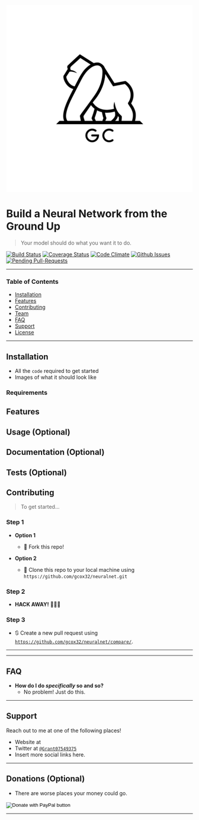 <a href="http://www.kaleighcoxwriter.com"><img src="https://github.com/gcox32/neuralnet/blob/master/logo.png" title="grantcoxdatasci" alt="grantcoxdatasci"></a>

<!-- [![FVCproductions](https://avatars1.githubusercontent.com/u/4284691?v=3&s=200)](http://fvcproductions.com) -->

# Build a Neural Network from the Ground Up

> Your model should do what you want it to do.

[![Build Status](http://img.shields.io/travis/badges/badgerbadgerbadger.svg?style=flat-square)](https://travis-ci.org/badges/badgerbadgerbadger) [![Coverage Status](http://img.shields.io/coveralls/badges/badgerbadgerbadger.svg?style=flat-square)](https://coveralls.io/r/badges/badgerbadgerbadger) [![Code Climate](http://img.shields.io/codeclimate/github/badges/badgerbadgerbadger.svg?style=flat-square)](https://codeclimate.com/github/badges/badgerbadgerbadger) [![Github Issues](http://githubbadges.herokuapp.com/badges/badgerbadgerbadger/issues.svg?style=flat-square)](https://github.com/badges/badgerbadgerbadger/issues) [![Pending Pull-Requests](http://githubbadges.herokuapp.com/badges/badgerbadgerbadger/pulls.svg?style=flat-square)](https://github.com/badges/badgerbadgerbadger/pulls)

---
### Table of Contents
- [Installation](#installation)
- [Features](#features)
- [Contributing](#contributing)
- [Team](#team)
- [FAQ](#faq)
- [Support](#support)
- [License](#license)
---

## Installation

- All the `code` required to get started
- Images of what it should look like

### Requirements

## Features
## Usage (Optional)
## Documentation (Optional)
## Tests (Optional)

## Contributing

> To get started...

### Step 1

- **Option 1**
    - 🍴 Fork this repo!

- **Option 2**
    - 👯 Clone this repo to your local machine using `https://github.com/gcox32/neuralnet.git`

### Step 2

- **HACK AWAY!** 🔨🔨🔨

### Step 3

- 🔃 Create a new pull request using <a href="https://github.com/gcox32/neuralnet/compare/" target="_blank">`https://github.com/gcox32/neuralnet/compare/`</a>.

---

---

## FAQ

- **How do I do *specifically* so and so?**
    - No problem! Just do this.

---

## Support

Reach out to me at one of the following places!

- Website at 
- Twitter at <a href="https://twitter.com/Grant07549375" target="_blank">`@Grant07549375`</a>
- Insert more social links here.

---

## Donations (Optional)

- There are worse places your money could go.

<form action="https://www.paypal.com/cgi-bin/webscr" method="post" target="_top">
<input type="hidden" name="cmd" value="_s-xclick" />
<input type="hidden" name="hosted_button_id" value="8Q5GJYTCGC4LL" />
<input type="image" src="https://www.paypalobjects.com/en_US/i/btn/btn_donateCC_LG.gif" border="0" name="submit" title="PayPal - The safer, easier way to pay online!" alt="Donate with PayPal button" />
<img alt="" border="0" src="https://www.paypal.com/en_US/i/scr/pixel.gif" width="1" height="1" />
</form>


---